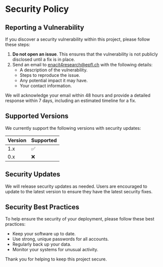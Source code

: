 # Security Policy

## Reporting a Vulnerability

If you discover a security vulnerability within this project, please follow these steps:

1. **Do not open an issue**. This ensures that the vulnerability is not publicly disclosed until a fix is in place.
2. Send an email to [enacit4research@epfl.ch](mailto:enacit4research@epfl.ch) with the following details:
    - A description of the vulnerability.
    - Steps to reproduce the issue.
    - Any potential impact it may have.
    - Your contact information.

We will acknowledge your email within 48 hours and provide a detailed response within 7 days, including an estimated timeline for a fix.

## Supported Versions

We currently support the following versions with security updates:

| Version | Supported          |
| ------- | ------------------ |
| 1.x     | :white_check_mark: |
| 0.x     | :x:                |

## Security Updates

We will release security updates as needed. Users are encouraged to update to the latest version to ensure they have the latest security fixes.

## Security Best Practices

To help ensure the security of your deployment, please follow these best practices:

- Keep your software up to date.
- Use strong, unique passwords for all accounts.
- Regularly back up your data.
- Monitor your systems for unusual activity.

Thank you for helping to keep this project secure.